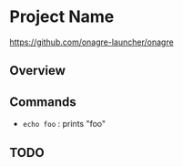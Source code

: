 # Project Name

https://github.com/onagre-launcher/onagre

## Overview

## Commands

- `echo foo` : prints "foo"

## TODO
